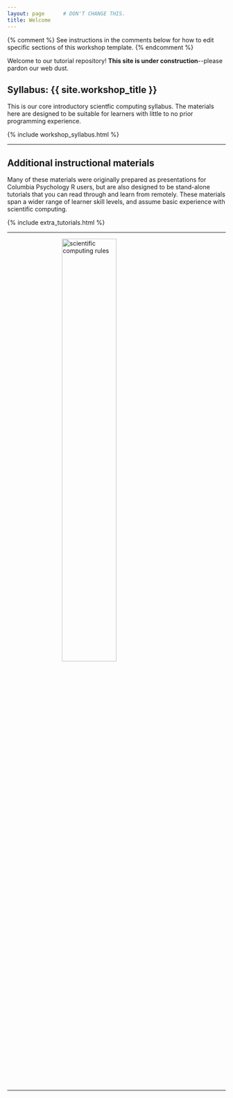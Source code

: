 ```yaml
---
layout: page      # DON'T CHANGE THIS.
title: Welcome
---
```


{% comment %} See instructions in the comments below for how to edit specific sections of this workshop template. {% endcomment %}

Welcome to our tutorial repository! <b>This site is under construction</b>--please pardon our web dust.

<h2 id="syllabus">Syllabus: {{ site.workshop_title }}</h2>

This is our core introductory scientfic computing syllabus. The materials here are designed to be
suitable for learners with little to no prior programming experience.

{% include workshop_syllabus.html %}

<hr/>

<h2 id="oneoffs">Additional instructional materials</h2>

Many of these materials were originally prepared as presentations for Columbia Psychology R users,
but are also designed to be stand-alone tutorials that you can read through and learn from remotely.
These materials span a wider range of learner skill levels, and assume basic experience with
scientific computing.

{% include extra_tutorials.html %}

<hr/> 

<img src="{{relative_root_path}}/websiteFiles/funplot.png" title="scientific computing rules" alt="scientific computing rules" style="display: block; margin: auto;" width = "50%"/>

<hr/>
